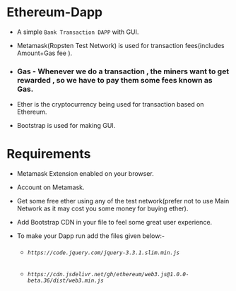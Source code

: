 # Ethereum-Dapp

- A simple `Bank Transaction DAPP` with GUI.

- Metamask(Ropsten Test Network) is used for transaction fees(includes Amount+Gas fee ).

- ### Gas - Whenever we do a transaction , the miners want to get rewarded , so we have to pay them some fees known as Gas.

- Ether is the cryptocurrency being used for transaction based on Ethereum.

- Bootstrap is used for making GUI.


# Requirements

- Metamask Extension enabled on your browser.

- Account on Metamask.

- Get some free ether using any of the test network(prefer not to use Main Network as it may cost you some money for buying ether).

- Add Bootstrap CDN in your file to feel some great user experience.

- To make your Dapp run add the files given below:-
    

   - ###### *`https://code.jquery.com/jquery-3.3.1.slim.min.js`*

   - ###### *`https://cdn.jsdelivr.net/gh/ethereum/web3.js@1.0.0-beta.36/dist/web3.min.js`*
    
    
